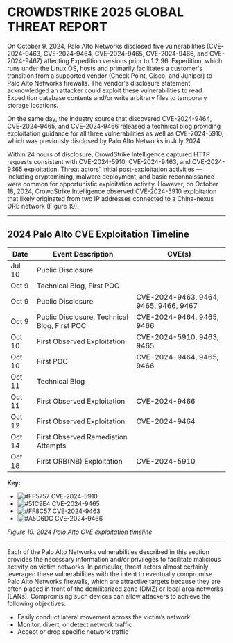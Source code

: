 # CROWDSTRIKE 2025 GLOBAL THREAT REPORT

On October 9, 2024, Palo Alto Networks disclosed five vulnerabilities (CVE-2024-9463, CVE-2024-9464, CVE-2024-9465, CVE-2024-9466, and CVE-2024-9467) affecting Expedition versions prior to 1.2.96. Expedition, which runs under the Linux OS, hosts and primarily facilitates a customer's transition from a supported vendor (Check Point, Cisco, and Juniper) to Palo Alto Networks firewalls. The vendor's disclosure statement acknowledged an attacker could exploit these vulnerabilities to read Expedition database contents and/or write arbitrary files to temporary storage locations.

On the same day, the industry source that discovered CVE-2024-9464, CVE-2024-9465, and CVE-2024-9466 released a technical blog providing exploitation guidance for all three vulnerabilities as well as CVE-2024-5910, which was previously disclosed by Palo Alto Networks in July 2024.

Within 24 hours of disclosure, CrowdStrike Intelligence captured HTTP requests consistent with CVE-2024-5910, CVE-2024-9463, and CVE-2024-9465 exploitation. Threat actors' initial post-exploitation activities — including cryptomining, malware deployment, and basic reconnaissance — were common for opportunistic exploitation activity. However, on October 18, 2024, CrowdStrike Intelligence observed CVE-2024-5910 exploitation that likely originated from two IP addresses connected to a China-nexus ORB network (Figure 19).

---

## 2024 Palo Alto CVE Exploitation Timeline

| Date    | Event Description                                             | CVE(s)                       |
|---------|--------------------------------------------------------------|------------------------------|
| Jul 10  | Public Disclosure                                            |                              |
| Oct 9   | Technical Blog, First POC                                    |                              |
| Oct 9   | Public Disclosure                                            | CVE-2024-9463, 9464, 9465, 9466, 9467 |
| Oct 9   | Public Disclosure, Technical Blog, First POC                 | CVE-2024-9464, 9465, 9466    |
| Oct 10  | First Observed Exploitation                                  | CVE-2024-5910, 9463, 9465    |
| Oct 10  | First POC                                                    | CVE-2024-9464, 9465, 9466    |
| Oct 11  | Technical Blog                                               |                              |
| Oct 11  | First Observed Exploitation                                  | CVE-2024-9466                |
| Oct 12  | First Observed Exploitation                                  | CVE-2024-9464                |
| Oct 14  | First Observed Remediation Attempts                          |                              |
| Oct 18  | First ORB(NB) Exploitation                                   | CVE-2024-5910                |

**Key:**  
- ![#FF5757](https://via.placeholder.com/15/FF5757/000000?text=+) CVE-2024-5910  
- ![#51C9E4](https://via.placeholder.com/15/51C9E4/000000?text=+) CVE-2024-9465  
- ![#FF8C57](https://via.placeholder.com/15/FF8C57/000000?text=+) CVE-2024-9463  
- ![#A5D6DC](https://via.placeholder.com/15/A5D6DC/000000?text=+) CVE-2024-9466  

*Figure 19. 2024 Palo Alto CVE exploitation timeline*

---

Each of the Palo Alto Networks vulnerabilities described in this section provides the necessary information and/or privileges to facilitate malicious activity on victim networks. In particular, threat actors almost certainly leveraged these vulnerabilities with the intent to eventually compromise Palo Alto Networks firewalls, which are attractive targets because they are often placed in front of the demilitarized zone (DMZ) or local area networks (LANs). Compromising such devices can allow attackers to achieve the following objectives:

- Easily conduct lateral movement across the victim’s network
- Monitor, divert, or detect network traffic
- Accept or drop specific network traffic